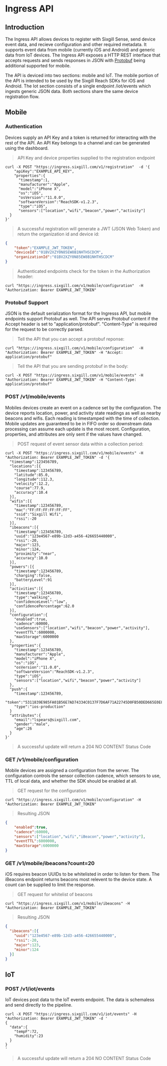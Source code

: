 # Ingress API

## Introduction

The Ingress API allows devices to register with Sixgill Sense, send device event data, and recieve configuration and other required metadata.  It supports event data from mobile (currently iOS and Android) and generic data from IoT devices.  The Ingress API exposes a HTTP REST interface that accepts requests and sends responses in JSON with [Protobuf](https://developers.google.com/protocol-buffers/) being additional supported for mobile.  

The API is deviced into two sections: mobile and IoT.  The mobile portion of the API is intended to be used by the Sixgill Reach SDKs for iOS and Android.  The Iot section consists of a single endpoint /iot/events which ingests generic JSON data.  Both sections share the same device registration flow.    

## Mobile

### Authentication

Devices supply an API Key and a token is returned for interacting with the rest of the API.  An API Key belongs to a channel and can be generated using the dashboard.  

> API Key and device properties supplied to the registration endpoint

```shell
curl -X POST "https://ingress.sixgill.com/v1/registration"  -d '{
    "apiKey":"EXAMPLE_API_KEY",
    "properties":{
      "timestamp":1,
      "manufacturer":"Apple",
      "model":"iPhone X",
      "os":"iOS",
      "osVersion":"11.0.0",
      "softwareVersion":"ReachSDK-v1.2.3",
      "type":"iOS",
      "sensors":["location","wifi","beacon","power","activity"]
  }
}'
```

> A successful registration will generate a JWT (JSON Web Token) and return the organization id and device id:

```json
{
    "token":"EXAMPLE_JWT_TOKEN",
    "deviceId":"01BV2XZY0N85EW8B1NHTHSCDCM",
    "organizationId":"01BV2XZY0N85EW8B1NHTHSCDCM"
}
```

> Authenticated endpoints check for the token in the Authorization header:

```shell
curl "https://ingress.sixgill.com/v1/mobile/configuration"  -H "Authorization: Bearer EXAMPLE_JWT_TOKEN"
```

### Protobuf Support

JSON is the default serialization format for the Ingresss API, but mobile endpoints support Protobuf as well.  The API serves Protobuf content if the Accept header is set to "application/protobuf".  "Content-Type" is required for the request to be correctly parsed.  

> Tell the API that you can accept a protobuf reponse:
```shell
curl "https://ingress.sixgill.com/v1/mobile/configuration"  -H "Authorization: Bearer EXAMPLE_JWT_TOKEN" -H "Accept: application/protobuf"
```

> Tell the API that you are sending protobuf in the body:
```shell
curl -X POST "https://ingress.sixgill.com/v1/mobile/events" -H "Authorization: Bearer EXAMPLE_JWT_TOKEN" -H "Content-Type: application/protobuf"
```

### POST /v1/mobile/events

Mobiles devices create an event on a cadence set by the configuration.  The device reports location, power, and activity state readings as well as nearby beacons and wifis.  Each reading is timestamped with the time of collection.  Mobile updates are guaranteed to be in FIFO order so downstream data processing can assume each update is the most recent.  Configuration, properties, and attributes are only sent if the values have changed.  

> POST request of event sensor data within a collection period:

```shell
curl -X POST "https://ingress.sixgill.com/v1/mobile/events" -H "Authorization: Bearer EXAMPLE_JWT_TOKEN" -d '{
  "timestamp":123456789,
  "locations":[{
    "timestamp":123456789,
    "latitude":85.0,
    "longitude":112.3,
    "velocity":12.2,
    "course":77.9,
    "accuracy":10.4
  }],
  "wifis":[{
    "timestamp":123456789,
    "mac":"FF:FF:FF:FF:FF:FF",
    "ssid":"Sixgill Wifi",
    "rssi":-20
  }],
  "ibeacons":[{
    "timestamp":123456789,
    "uuid":"123e4567-e89b-12d3-a456-426655440000",
    "rssi":-20,
    "major":123,
    "minor":124,
    "proximity":"near",
    "accuracy":10.0
  }],
  "powers":[{
    "timestamp":123456789,
    "charging":false,
    "batteryLevel":91
  }],
  "activities":[{
    "timestamp":123456789,
    "type":"walking",
    "confidenceLevel":"low",
    "confidencePercentage":62.0
  }],
  "configuration":{
    "enabled":true,
    "cadence":60000,
    "useSensors":["location","wifi","beacon","power","activity"],
    "eventTTL":6000000,
    "maxStorage":6000000
  },
  "properties":{
    "timestamp":123456789,
    "manufacturer":"Apple",
    "model":"iPhone X",
    "os":"iOS",
    "osVersion":"11.0.0",
    "softwareVersion":"ReachSDK-v1.2.3",
    "type":"iOS",
    "sensors":["location","wifi","beacon","power","activity"]
  },  
  "push":{
    "timestamp":123456789,
    "token":"5311839E985FA01B56E7AD74334C0137F7D6AF71A22745D0FB50DED665E0E882",
    "type":"ios-production"
  }
  "attributes":{
    "email":"lspears@sixgill.com",
    "gender":"male",
    "age":26
  }
}'
```

> A successful update will return a 204 NO CONTENT Status Code

### GET /v1/mobile/configuration

Mobile devices are assigned a configuration from the server.  The configuration controls the sensor collection cadence, which sensors to use, TTL of local data, and whether the SDK should be enabled at all.

> GET request for the configuration
```shell
curl "https://ingress.sixgill.com/v1/mobile/configuration" -H "Authorization: Bearer EXAMPLE_JWT_TOKEN"
```

> Resulting JSON
```json
{
    "enabled":true,
    "cadence":60000,
    "sensors":["location","wifi","iBeacon","power","activity"],
    "eventTTL":6000000,
    "maxStorage":6000000
}
```

### GET /v1/mobile/ibeacons?count=20

iOS requires beacon UUIDs to be whitelisted in order to listen for them.  The iBeacons endpoint returns beacons most relevent to the device state.  A count can be supplied to limit the response.  

> GET request for whitelist of beacons
```shell
curl "https://ingress.sixgill.com/v1/mobile/ibeacons" -H "Authorization: Bearer EXAMPLE_JWT_TOKEN"
```

> Resulting JSON
```json
{
  "ibeacons":[{
    "uuid":"123e4567-e89b-12d3-a456-426655440000",
    "rssi":-20,
    "major":123,
    "minor":124
  }]
}
```

## IoT

### POST /v1/iot/events

IoT devices post data to the IoT events endpoint.  The data is schemaless and send directly to the pipeline.  

```shell
curl -X POST "https://ingress.sixgill.com/v1/iot/events" -H "Authorization: Bearer EXAMPLE_JWT_TOKEN" -d '
{
  "data":{
    "tempF":72,
    "humidity":23
  }
}
'
```

> A successful update will return a 204 NO CONTENT Status Code